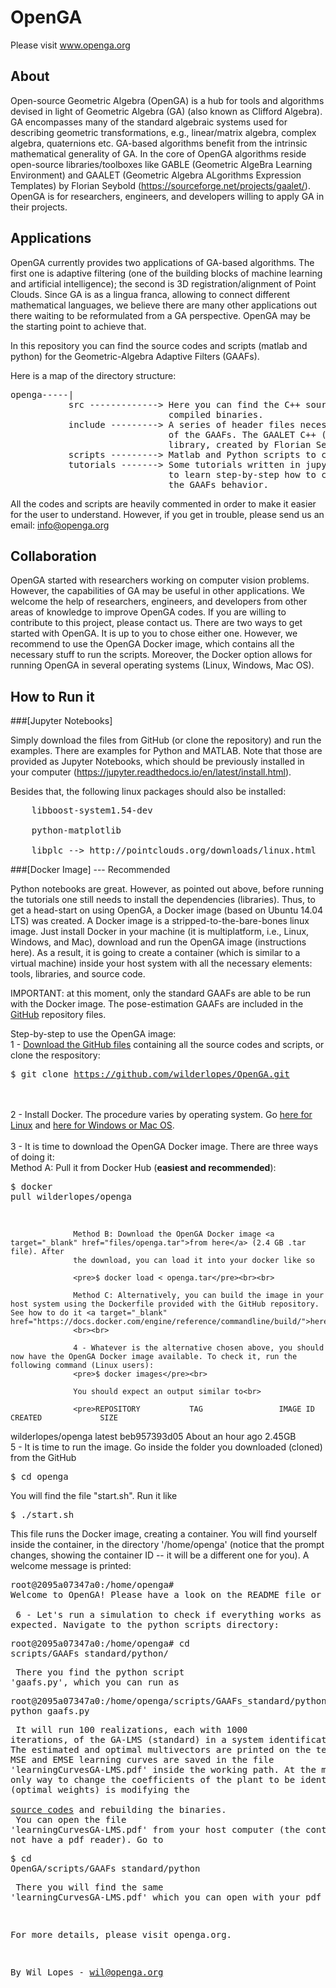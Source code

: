 # OpenGA

Please visit www.openga.org

## About
Open-source Geometric Algebra (OpenGA) is a hub for tools and algorithms devised in light of Geometric Algebra (GA) (also known as Clifford Algebra). GA encompasses many of the standard algebraic systems used for describing geometric transformations, e.g., linear/matrix algebra, complex algebra, quaternions etc. GA-based algorithms benefit from the intrinsic mathematical generality of GA. In the core of OpenGA algorithms reside open-source libraries/toolboxes like GABLE (Geometric AlgeBra Learning Environment) and GAALET (Geometric Algebra ALgorithms Expression Templates) by Florian Seybold (https://sourceforge.net/projects/gaalet/). OpenGA is for researchers, engineers, and developers willing to apply GA in their projects.

## Applications
OpenGA currently provides two applications of GA-based algorithms. The first one is adaptive filtering (one of the building blocks of machine learning and artificial intelligence); the second is 3D registration/alignment of Point Clouds. Since GA is as a lingua franca, allowing to connect different mathematical languages, we believe there are many other applications out there waiting to be reformulated from a GA perspective. OpenGA may be the starting point to achieve that.

In this repository you can find the source codes and scripts (matlab and python)
for the Geometric-Algebra Adaptive Filters (GAAFs).

Here is a map of the directory structure:
<pre>
openga-----|
           src -------------> Here you can find the C++ source codes for the GAAFs and
                              compiled binaries.
           include ---------> A series of header files necessary for the compilation
                              of the GAAFs. The GAALET C++ (http://gaalet.sourceforge.net/)
                              library, created by Florian Seybold, is stored here.
           scripts ---------> Matlab and Python scripts to call the binaries and run simulations.
           tutorials -------> Some tutorials written in jupyter nootebook. They are useful
                              to learn step-by-step how to call the binaries and understand
                              the GAAFs behavior.
</pre>
All the codes and scripts are heavily commented in order to make it easier for the user to understand.
However, if you get in trouble, please send us an email: info@openga.org

## Collaboration
OpenGA started with researchers working on computer vision problems. However, the capabilities of GA may be useful in other applications. We welcome the help of researchers, engineers, and developers from other areas of knowledge to improve OpenGA codes. If you are willing to contribute to this project, please contact us.
There are two ways to get started with OpenGA. It is up to you to chose either one. However, we recommend to use the OpenGA Docker image, which contains all the necessary stuff to run the scripts. Moreover, the Docker option allows for running OpenGA in several operating systems (Linux, Windows, Mac OS).

## How to Run it

###[Jupyter Notebooks]

Simply download the files from GitHub (or clone the repository) and run the examples. There are examples for Python and MATLAB. Note that those are provided as Jupyter Notebooks, which should be previously installed in your computer (https://jupyter.readthedocs.io/en/latest/install.html).

Besides that, the following linux packages should also be installed:   
<pre>
    libboost-system1.54-dev

    python-matplotlib

    libplc --> http://pointclouds.org/downloads/linux.html
</pre>

###[Docker Image] --- Recommended

Python notebooks are great. However, as pointed out above, before running the tutorials one still needs to install the dependencies (libraries). Thus, to get a head-start on using OpenGA, a Docker image (based on Ubuntu 14.04 LTS) was created. A Docker image is a stripped-to-the-bare-bones linux image. Just install Docker in your machine (it is multiplatform, i.e., Linux, Windows, and Mac), download and run the OpenGA image (instructions here). As a result, it is going to create a container (which is similar to a virtual machine) inside your host system with all the necessary elements: tools, libraries, and source code.

IMPORTANT: at this moment, only the standard GAAFs are able to be run with the Docker image. The pose-estimation GAAFs are included in the
<a href="https://github.com/wilderlopes/OpenGA/tree/master/scripts/GAAFs_poseEstimation">
GitHub</a> repository files.   

Step-by-step to use the OpenGA image:
                  <br>
                  1 - <a target="_blank" href="https://github.com/wilderlopes/OpenGA">Download the GitHub files</a>
                  containing all the source codes and scripts, or clone the respository:
                  <pre>$ git clone https://github.com/wilderlopes/OpenGA.git</pre>
                  <br><br>
                  2 - Install Docker.
                  The procedure varies by operating system. Go <a target="_blank" href="https://docs.docker.com/linux/">
                  here for Linux</a> and <a target="_blank" href="https://www.docker.com/products/docker-toolbox">here for Windows
                  or Mac OS</a>.
                  <br><br>
                  3 - It is time to download the OpenGA Docker image. There are three ways of doing it:
                  <br>
                  Method A: Pull it from Docker Hub (<b>easiest and recommended</b>):
                      <pre>$ docker pull wilderlopes/openga</pre><br>

                  Method B: Download the OpenGA Docker image <a target="_blank" href="files/openga.tar">from here</a> (2.4 GB .tar file). After
                  the download, you can load it into your docker like so

                  <pre>$ docker load < openga.tar</pre><br><br>

                  Method C: Alternatively, you can build the image in your host system using the Dockerfile provided with the GitHub repository. See how to do it <a target="_blank" href="https://docs.docker.com/engine/reference/commandline/build/">here</a>
                  <br><br>

                  4 - Whatever is the alternative chosen above, you should now have the OpenGA Docker image available. To check it, run the following command (Linux users):
                  <pre>$ docker images</pre><br>

                  You should expect an output similar to<br>

                  <pre>REPOSITORY           TAG                 IMAGE ID            CREATED             SIZE
wilderlopes/openga   latest              beb957393d05        About an hour ago   2.45GB</pre>
                  <br>
                  5 - It is time to run the image. Go inside the folder you downloaded (cloned) from the GitHub
                  <pre>$ cd openga</pre>
                  You will find the file "start.sh". Run it like
                  <pre>$ ./start.sh </pre>
                  This file runs the Docker image, creating a container. You will find yourself
                  inside the container, in the directory '/home/openga' (notice that the prompt changes, showing
                  the container ID -- it will be a different one for you). A welcome message is printed:
                  <pre>root@2095a07347a0:/home/openga# Welcome to OpenGA! Please have a look on the README file or access www.openga.org.</pre>
                  <br>
                  6 - Let's run a simulation to check if everything works as expected. Navigate to the python scripts directory:
                  <pre>root@2095a07347a0:/home/openga# cd scripts/GAAFs_standard/python/</pre>
                  There you find the python script 'gaafs.py', which you can run as
                  <pre>root@2095a07347a0:/home/openga/scripts/GAAFs_standard/python# python gaafs.py</pre>
                  It will run 100 realizations, each with 1000 iterations, of the GA-LMS (standard) in a
                  system identification task. The estimated and optimal multivectors are printed on the
                  terminal, and MSE and EMSE learning curves are saved in the file 'learningCurvesGA-LMS.pdf'
                  inside the working path. At the moment, the only way to change the coefficients of the plant to be identified (optimal weights)
                  is modifying the <a target="_blank" href="https://github.com/wilderlopes/OpenGA/tree/master/src/GAAFs_standard">
                  source codes</a> and rebuilding the binaries.
                  <br>
                  You can open the file 'learningCurvesGA-LMS.pdf' from your host computer (the container does not have a pdf reader). Go to
                  <pre>$ cd OpenGA/scripts/GAAFs_standard/python </pre>
                  There you will find the same 'learningCurvesGA-LMS.pdf' which you can open with
                  your pdf reader.

For more details, please visit openga.org.


By Wil Lopes - wil@openga.org
